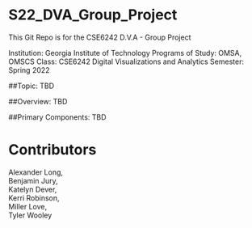 # S22_DVA_Group_Project

This Git Repo is for the CSE6242 D.V.A - Group Project


Institution: Georgia Institute of Technology
Programs of Study: OMSA, OMSCS
Class: CSE6242 Digital Visualizations and Analytics
Semester: Spring 2022

##Topic: TBD

##Overview: TBD

##Primary Components: TBD


# Contributors

Alexander Long,  
Benjamin Jury,  
Katelyn Dever,  
Kerri Robinson,  
Miller Love,   
Tyler Wooley 


